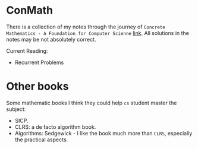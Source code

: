ConMath
======

There is a collection of my notes through the journey of `Concrete Mathematics - A Foundation for Computer Scienne` [link](https://www.amazon.com/Concrete-Mathematics-Foundation-Computer-Science/dp/0201558025).  All solutions in the notes may be not absolutely correct.

Current Reading:
- Recurrent Problems


Other books
===========

Some mathematic books I think they could help `cs` student master the subject:
- SICP.
- CLRS: a de facto algorithm book.
- Algorithms: Sedgewick - I like the book much more than `CLRS`, especially the practical aspects.
